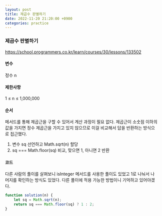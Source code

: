 ```yaml
---
layout: post
title: 제곱수 판별하기
date: 2022-11-20 21:20:00 +0900
categories: practice
---
```

### 제곱수 판별하기    
https://school.programmers.co.kr/learn/courses/30/lessons/133502    

#### 변수    
정수 n    
    
#### 제한사항    
1 ≤ n ≤ 1,000,000    
    
#### 순서    
메서드를 통해 제곱근을 구할 수 있어서 계산 과정이 필요 없다. 제곱근이 소숫점 이하의 값을 가지면 정수 제곱근을 가지고 있지 않으므로 이걸 비교해서 답을 반환하는 방식으로 접근했다.    
1. 변수 sq 선언하고 Math.sqrt(n) 할당    
2. sq === Math.floor(sq) 비교, 맞으면 1, 아니면 2 반환    
    
#### 코드
다른 사람의 풀이를 살펴보니 isInteger 메서드를 사용한 풀이도 있었고 1로 나눠서 나머지를 확인하는 방식도 있었다. 다른 풀이에 적용 가능한 방법이니 기억하고 있어야겠다.    
```JavaScript
function solution(n) {
    let sq = Math.sqrt(n);
    return sq === Math.floor(sq) ? 1 : 2;
}
```
